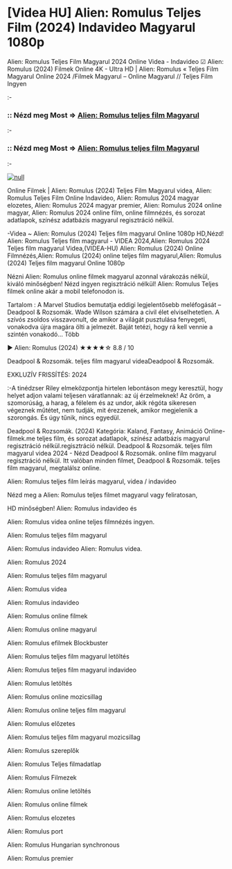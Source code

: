 # [Videa HU] Alien: Romulus Teljes Film (2024) Indavideo Magyarul 1080p



Alien: Romulus Teljes Film Magyarul 2024 Online Videa - Indavideo ☑ Alien: Romulus (2024) Filmek Online 4K - Ultra HD | Alien: Romulus « Teljes Film Magyarul Online 2024 /Filmek Magyarul – Online Magyarul // Teljes Film Ingyen

:-

### :: Nézd meg Most => [Alien: Romulus teljes film Magyarul](https://popcornflix-hd.org/hu/movie/945961/alien-romulus.html)

:-

### :: Nézd meg Most => [Alien: Romulus teljes film Magyarul](https://popcornflix-hd.org/hu/movie/945961/alien-romulus.html)

:-

[![null](https://static.wixstatic.com/media/855a25_043b5abeb4ae4d35ac003198e7fe56ed~mv2.gif)](https://popcornflix-hd.org/hu/movie/945961/alien-romulus.html)

Online Filmek | Alien: Romulus (2024) Teljes Film Magyarul videa, Alien: Romulus Teljes Film Online Indavideo, Alien: Romulus 2024 magyar elozetes, Alien: Romulus 2024 magyar premier, Alien: Romulus 2024 online magyar, Alien: Romulus 2024 online film, online filmnézés, és sorozat adatlapok, színész adatbázis magyarul regisztráció nélkül.

-Videa ~ Alien: Romulus (2024) Teljes film magyarul Online 1080p HD,Nézd! Alien: Romulus Teljes film magyarul - VIDEA 2024,Alien: Romulus 2024 Teljes film magyarul Videa,(VIDEA-HU) Alien: Romulus (2024) Online Filmnézés,Alien: Romulus (2024) online teljes film magyarul,Alien: Romulus (2024) Teljes film magyarul Online 1080p

Nézni Alien: Romulus online filmek magyarul azonnal várakozás nélkül, kiváló minőségben! Nézd ingyen regisztráció nélkül! Alien: Romulus Teljes filmek online akár a mobil telefonodon is.

Tartalom : A Marvel Studios bemutatja eddigi legjelentősebb meléfogását – Deadpool & Rozsomák. Wade Wilson számára a civil élet elviselhetetlen. A szívós zsoldos visszavonult, de amikor a világát pusztulása fenyegeti, vonakodva újra magára ölti a jelmezét. Baját tetézi, hogy rá kell vennie a szintén vonakodó… Több

▶️ Alien: Romulus (2024) ★★★★☆ 8.8 / 10

Deadpool & Rozsomák. teljes film magyarul videaDeadpool & Rozsomák.

EXKLUZÍV FRISSÍTÉS: 2024

:-A tinédzser Riley elmeközpontja hirtelen lebontáson megy keresztül, hogy helyet adjon valami teljesen váratlannak: az új érzelmeknek! Az öröm, a szomorúság, a harag, a félelem és az undor, akik régóta sikeresen végeznek műtétet, nem tudják, mit érezzenek, amikor megjelenik a szorongás. És úgy tűnik, nincs egyedül.

Deadpool & Rozsomák. (2024) Kategória: Kaland, Fantasy, Animáció Online-filmek.me teljes film, és sorozat adatlapok, színész adatbázis magyarul regisztráció nélkül.regisztráció nélkül. Deadpool & Rozsomák. teljes film magyarul videa 2024 - Nézd Deadpool & Rozsomák. online film magyarul regisztráció nélkül. Itt valóban minden filmet, Deadpool & Rozsomák. teljes film magyarul, megtalálsz online.

Alien: Romulus teljes film leírás magyarul, videa / indavideo

Nézd meg a Alien: Romulus teljes filmet magyarul vagy feliratosan, 

HD minőségben! Alien: Romulus indavideo és 

Alien: Romulus videa online teljes filmnézés ingyen. 

Alien: Romulus teljes film magyarul 

Alien: Romulus indavideo Alien: Romulus videa.

Alien: Romulus 2024

Alien: Romulus teljes film magyarul

Alien: Romulus videa

Alien: Romulus indavideo

Alien: Romulus online filmek

Alien: Romulus online magyarul

Alien: Romulus efilmek Blockbuster

Alien: Romulus teljes film magyarul letöltés

Alien: Romulus teljes film magyarul indavideo

Alien: Romulus letöltés

Alien: Romulus online mozicsillag

Alien: Romulus online teljes film magyarul

Alien: Romulus előzetes

Alien: Romulus teljes film magyarul mozicsillag

Alien: Romulus szereplők

Alien: Romulus Teljes filmadatlap

Alien: Romulus Filmezek

Alien: Romulus online letöltés

Alien: Romulus online filmek

Alien: Romulus elozetes

Alien: Romulus port

Alien: Romulus Hungarian synchronous

Alien: Romulus premier
